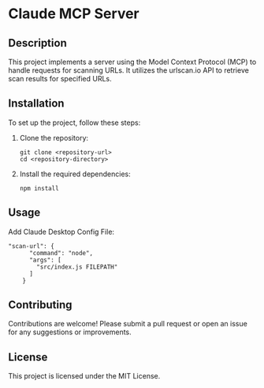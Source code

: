 # Claude MCP Server

## Description
This project implements a server using the Model Context Protocol (MCP) to handle requests for scanning URLs. It utilizes the urlscan.io API to retrieve scan results for specified URLs.

## Installation
To set up the project, follow these steps:
1. Clone the repository:
   ```
   git clone <repository-url>
   cd <repository-directory>
   ```
2. Install the required dependencies:
   ```
   npm install
   ```

## Usage
Add Claude Desktop Config File:
```
"scan-url": {
      "command": "node",
      "args": [
        "src/index.js FILEPATH"
      ]
    }
   ```

## Contributing
Contributions are welcome! Please submit a pull request or open an issue for any suggestions or improvements.

## License
This project is licensed under the MIT License. 
